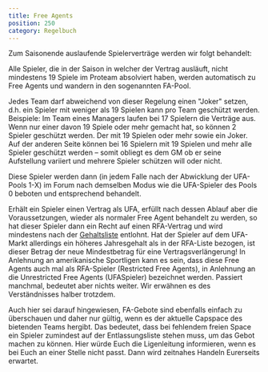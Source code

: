 ```yaml
---
title: Free Agents
position: 250
category: Regelbuch
---
```


Zum Saisonende auslaufende Spielerverträge werden wir folgt behandelt:

Alle Spieler, die in der Saison in welcher der Vertrag ausläuft, nicht mindestens 19 Spiele im Proteam absolviert haben, werden automatisch zu Free Agents und wandern in den sogenannten FA-Pool.

Jedes Team darf abweichend von dieser Regelung einen "Joker" setzen, d.h. ein Spieler mit weniger als 19 Spielen kann pro Team geschützt werden.
<alter type="info">
Beispiele: Im Team eines Managers laufen bei 17 Spielern die Verträge aus. Wenn nur einer davon 19 Spiele oder mehr gemacht hat, so können 2 Spieler geschützt werden. Der mit 19 Spielen oder mehr sowie ein Joker. Auf der anderen Seite können bei 16 Spielern mit 19 Spielen und mehr alle Spieler geschützt werden – somit obliegt es dem GM ob er seine Aufstellung variiert und mehrere Spieler schützen will oder nicht.
</alert>

Diese Spieler werden dann (in jedem Falle nach der Abwicklung der UFA-Pools 1-X) im Forum nach demselben Modus wie die UFA-Spieler des Pools 0 beboten und entsprechend behandelt.

Erhält ein Spieler einen Vertrag als UFA, erfüllt nach dessen Ablauf aber die Voraussetzungen, wieder als normaler Free Agent behandelt zu werden, so hat dieser Spieler dann ein Recht auf einen RFA-Vertrag und wird mindestens nach der [Gehaltsliste](/salary) entlohnt. Hat der Spieler auf dem UFA-Markt allerdings ein höheres Jahresgehalt als in der RFA-Liste bezogen, ist dieser Betrag der neue Mindestbetrag für eine Vertragsverlängerung!
In Anlehnung an amerikanische Sportligen kann es sein, dass diese Free Agents auch mal als RFA-Spieler (Restricted Free Agents), in Anlehnung an die Unrestricted Free Agents (UFASpieler) bezeichnet werden. Passiert manchmal, bedeutet aber nichts weiter. Wir erwähnen es des Verständnisses halber trotzdem.

Auch hier sei darauf hingewiesen, FA-Gebote sind ebenfalls einfach zu überschauen und daher nur gültig, wenn es der aktuelle Capspace des bietenden Teams hergibt. Das bedeutet, dass bei fehlendem freien Space ein Spieler zumindest auf der Entlassungsliste stehen muss, um das Gebot machen zu können. Hier würde Euch die Ligenleitung informieren, wenn es bei Euch an einer Stelle nicht passt. Dann wird zeitnahes Handeln Eurerseits erwartet.
